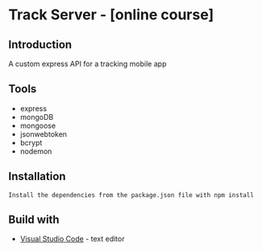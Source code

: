 # Track Server - [online course]

## Introduction
A custom express API for a tracking mobile app

## Tools
- express
- mongoDB
- mongoose
- jsonwebtoken
- bcrypt
- nodemon

## Installation
    Install the dependencies from the package.json file with npm install

## Build with
* [Visual Studio Code](https://code.visualstudio.com/) - text editor
